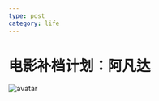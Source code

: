 ```yaml
---
type: post
category: life
---
```

# 电影补档计划：阿凡达

![avatar](https://img3.doubanio.com/view/photo/l/public/p2180085848.webp)